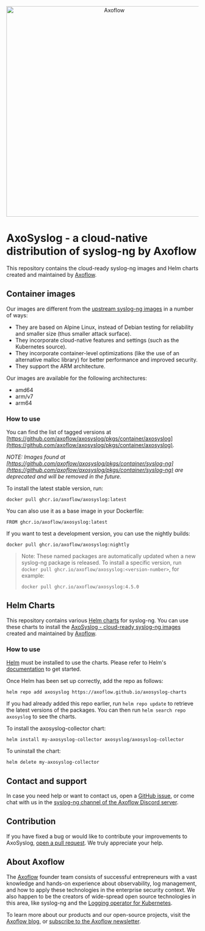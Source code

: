 <p align="center">
  <picture>
    <source media="(prefers-color-scheme: light)" srcset="https://github.com/axoflow/axosyslog/raw/main/docs/axosyslog.svg">
    <source media="(prefers-color-scheme: dark)" srcset="https://github.com/axoflow/axosyslog/raw/main/docs/axosyslog-white.svg">
    <img alt="Axoflow" src="https://github.com/axoflow/axosyslog/raw/main/docs/axosyslog.svg" width="550">
  </picture>
</p>

# AxoSyslog - a cloud-native distribution of syslog-ng by Axoflow

This repository contains the cloud-ready syslog-ng images and Helm charts
created and maintained by [Axoflow](https://axoflow.com).  

## Container images

Our images are
different from the [upstream syslog-ng
images](https://hub.docker.com/r/balabit/syslog-ng/) in a number of ways:

- They are based on Alpine Linux, instead of Debian testing for reliability and smaller size (thus smaller attack surface).
- They incorporate cloud-native features and settings (such as the Kubernetes source).
- They incorporate container-level optimizations (like the use of an alternative malloc library) for better performance and improved security.
- They support the ARM architecture.

Our images are available for the following architectures:

- amd64
- arm/v7
- arm64

### How to use

You can find the list of tagged versions at [https://github.com/axoflow/axosyslog/pkgs/container/axosyslog](https://github.com/axoflow/axosyslog/pkgs/container/axosyslog).

_NOTE: Images found at [https://github.com/axoflow/axosyslog/pkgs/container/syslog-ng](https://github.com/axoflow/axosyslog/pkgs/container/syslog-ng) are deprecated and will be removed in the future._

To install the latest stable version, run:

```shell
docker pull ghcr.io/axoflow/axosyslog:latest
```

You can also use it as a base image in your Dockerfile:

```shell
FROM ghcr.io/axoflow/axosyslog:latest
```

If you want to test a development version, you can use the nightly builds:

```shell
docker pull ghcr.io/axoflow/axosyslog:nightly
```

> Note: These named packages are automatically updated when a new syslog-ng package is released. To install a specific version, run `docker pull ghcr.io/axoflow/axosyslog:<version-number>`, for example:
>
> ```shell
> docker pull ghcr.io/axoflow/axosyslog:4.5.0
> ```

## Helm Charts

This repository contains various [Helm charts](https://helm.sh/docs/topics/charts/) for syslog-ng. You can use these charts to install the [AxoSyslog - cloud-ready syslog-ng images](https://github.com/axoflow/axosyslog) created and maintained by [Axoflow](https://axoflow.com).

### How to use

[Helm](https://helm.sh) must be installed to use the charts.  Please refer to
Helm's [documentation](https://helm.sh/docs) to get started.

Once Helm has been set up correctly, add the repo as follows:

    helm repo add axosyslog https://axoflow.github.io/axosyslog-charts

If you had already added this repo earlier, run `helm repo update` to retrieve
the latest versions of the packages.  You can then run `helm search repo
axosyslog` to see the charts.

To install the axosyslog-collector chart:

    helm install my-axosyslog-collector axosyslog/axosyslog-collector

To uninstall the chart:

    helm delete my-axosyslog-collector

## Contact and support

In case you need help or want to contact us, open a [GitHub issue](https://github.com/axoflow/axosyslog/issues), or come chat with us in the [syslog-ng channel of the Axoflow Discord server](https://discord.gg/4Fzy7D66Qq).

## Contribution

If you have fixed a bug or would like to contribute your improvements to
AxoSyslog, [open a pull request](https://github.com/axoflow/axosyslog/pulls). We truly appreciate your help.

## About Axoflow

The [Axoflow](https://axoflow.com) founder team consists of successful entrepreneurs with a vast knowledge and hands-on experience about observability, log management, and how to apply these technologies in the enterprise security context. We also happen to be the creators of wide-spread open source technologies in this area, like syslog-ng and the [Logging operator for Kubernetes](https://github.com/kube-logging/logging-operator).

To learn more about our products and our open-source projects, visit the [Axoflow blog](https://axoflow.com/blog/), or [subscribe to the Axoflow newsletter](https://axoflow.com/#newsletter-subscription).

